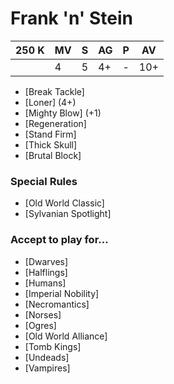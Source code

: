 # Frank 'n' Stein
| 250 K  | MV | S | AG | P | AV |
| --- | --- | --- | --- | --- | --- |
| | 4 | 5 | 4+ | - | 10+ |

* [Break Tackle]
* [Loner] (4+)
* [Mighty Blow] (+1)
* [Regeneration]
* [Stand Firm]
* [Thick Skull]
* [Brutal Block]

### Special Rules
* [Old World Classic]
* [Sylvanian Spotlight]

### Accept to play for...
* [Dwarves]
* [Halflings]
* [Humans]
* [Imperial Nobility]
* [Necromantics]
* [Norses]
* [Ogres]
* [Old World Alliance]
* [Tomb Kings]
* [Undeads]
* [Vampires]
